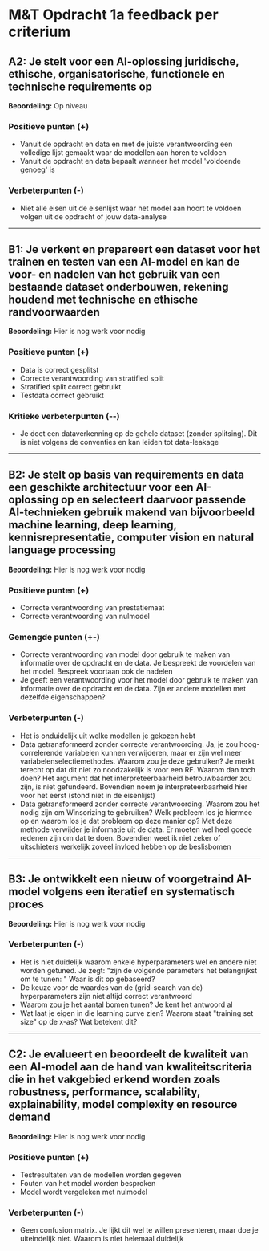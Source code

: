 # M&T Opdracht 1a feedback per criterium

## A2: Je stelt voor een AI-oplossing juridische, ethische, organisatorische, functionele en technische requirements op

**Beoordeling:** Op niveau

### Positieve punten (+)
* Vanuit de opdracht en data en met de juiste verantwoording een volledige lijst gemaakt waar de modellen aan horen te voldoen
* Vanuit de opdracht en data bepaalt wanneer het model 'voldoende genoeg' is

### Verbeterpunten (-)
* Niet alle eisen uit de eisenlijst waar het model aan hoort te voldoen volgen uit de opdracht of jouw data-analyse

---

## B1: Je verkent en prepareert een dataset voor het trainen en testen van een AI-model en kan de voor- en nadelen van het gebruik van een bestaande dataset onderbouwen, rekening houdend met technische en ethische randvoorwaarden

**Beoordeling:** Hier is nog werk voor nodig

### Positieve punten (+)
* Data is correct gesplitst
* Correcte verantwoording van stratified split
* Stratified split correct gebruikt
* Testdata correct gebruikt

### Kritieke verbeterpunten (--)
* Je doet een dataverkenning op de gehele dataset (zonder splitsing). Dit is niet volgens de conventies en kan leiden tot data-leakage

---

## B2: Je stelt op basis van requirements en data een geschikte architectuur voor een AI-oplossing op en selecteert daarvoor passende AI-technieken gebruik makend van bijvoorbeeld machine learning, deep learning, kennisrepresentatie, computer vision en natural language processing

**Beoordeling:** Hier is nog werk voor nodig

### Positieve punten (+)
* Correcte verantwoording van prestatiemaat
* Correcte verantwoording van nulmodel

### Gemengde punten (+-)
* Correcte verantwoording van model door gebruik te maken van informatie over de opdracht en de data. Je bespreekt de voordelen van het model. Bespreek voortaan ook de nadelen
* Je geeft een verantwoording voor het model door gebruik te maken van informatie over de opdracht en de data. Zijn er andere modellen met dezelfde eigenschappen?

### Verbeterpunten (-)
* Het is onduidelijk uit welke modellen je gekozen hebt
* Data getransformeerd zonder correcte verantwoording. Ja, je zou hoog-correlerende variabelen kunnen verwijderen, maar er zijn wel meer variabelenselectiemethodes. Waarom zou je deze gebruiken? Je merkt terecht op dat dit niet zo noodzakelijk is voor een RF. Waarom dan toch doen? Het argument dat het interpreteerbaarheid betrouwbaarder zou zijn, is niet gefundeerd. Bovendien noem je interpreteerbaarheid hier voor het eerst (stond niet in de eisenlijst)
* Data getransformeerd zonder correcte verantwoording. Waarom zou het nodig zijn om Winsorizing te gebruiken? Welk probleem los je hiermee op en waarom los je dat probleem op deze manier op? Met deze methode verwijder je informatie uit de data. Er moeten wel heel goede redenen zijn om dat te doen. Bovendien weet ik niet zeker of uitschieters werkelijk zoveel invloed hebben op de beslisbomen

---

## B3: Je ontwikkelt een nieuw of voorgetraind AI-model volgens een iteratief en systematisch proces

**Beoordeling:** Hier is nog werk voor nodig

### Verbeterpunten (-)
* Het is niet duidelijk waarom enkele hyperparameters wel en andere niet worden getuned. Je zegt: "zijn de volgende parameters het belangrijkst om te tunen: " Waar is dit op gebaseerd?
* De keuze voor de waardes van de (grid-search van de) hyperparameters zijn niet altijd correct verantwoord
* Waarom zou je het aantal bomen tunen? Je kent het antwoord al
* Wat laat je eigen in die learning curve zien? Waarom staat "training set size" op de x-as? Wat betekent dit?

---

## C2: Je evalueert en beoordeelt de kwaliteit van een AI-model aan de hand van kwaliteitscriteria die in het vakgebied erkend worden zoals robustness, performance, scalability, explainability, model complexity en resource demand

**Beoordeling:** Hier is nog werk voor nodig

### Positieve punten (+)
* Testresultaten van de modellen worden gegeven
* Fouten van het model worden besproken
* Model wordt vergeleken met nulmodel

### Verbeterpunten (-)
* Geen confusion matrix. Je lijkt dit wel te willen presenteren, maar doe je uiteindelijk niet. Waarom is niet helemaal duidelijk